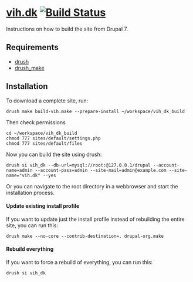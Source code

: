 [vih.dk](http://vih.dk) [![Build Status](https://secure.travis-ci.org/vih/vih-build.png?branch=7.x-1.x)](http://travis-ci.org/vih/vih.dk-deploy)
==

Instructions on how to build the site from Drupal 7.

Requirements
------------

* [drush](http://drupal.org/project/drush) 
* [drush_make](http://drupal.org/project/drush_make)

Installation
------------

To download a complete site, run:

    drush make build-vih.make --prepare-install ~/workspace/vih_dk_build

Then check permissions
    
    cd ~/workspace/vih_dk_build
    chmod 777 sites/default/settings.php
    chmod 777 sites/default/files

Now you can build the site using drush:

    drush si vih_dk --db-url=mysql://root:@127.0.0.1/drupal --account-name=admin --account-pass=admin --site-mail=admin@example.com --site-name="vih.dk" --yes

Or you can navigate to the root directory in a webbrowser and start the installation process.

#### Update existing install profile ####

If you want to update just the install profile instead of rebuilding the
entire site, you can run this:

    drush make --no-core --contrib-destination=. drupal-org.make

#### Rebuild everything ####

If you want to force a rebuild of everything, you can run this:

    drush si vih_dk

